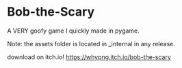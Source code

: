 # Bob-the-Scary
A VERY goofy game I quickly made in pygame.

Note: the assets folder is located in _internal in any release.

download on itch.io!
https://whypng.itch.io/bob-the-scary
